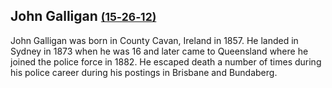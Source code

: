 ## John Galligan <small>[(15‑26‑12)](https://brisbane.discovereverafter.com/profile/31908111 "Go to Memorial Information" )</small>

John Galligan was born in County Cavan, Ireland in 1857. He landed in Sydney in 1873 when he was 16 and later came to Queensland where he joined the police force in 1882. He escaped death a number of times during his police career during his postings in Brisbane and Bundaberg.
